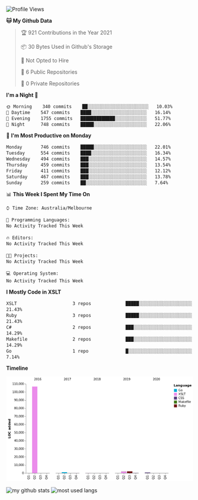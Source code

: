 <!--START_SECTION:waka-->
![Profile Views](http://img.shields.io/badge/Profile%20Views-21-blue)

**🐱 My Github Data** 

> 🏆 921 Contributions in the Year 2021
 > 
> 📦 30 Bytes Used in Github's Storage 
 > 
> 🚫 Not Opted to Hire
 > 
> 📜 6 Public Repositories 
 > 
> 🔑 0 Private Repositories  
 > 
**I'm a Night 🦉** 

```text
🌞 Morning    340 commits    ██░░░░░░░░░░░░░░░░░░░░░░░   10.03% 
🌆 Daytime    547 commits    ████░░░░░░░░░░░░░░░░░░░░░   16.14% 
🌃 Evening    1755 commits   █████████████░░░░░░░░░░░░   51.77% 
🌙 Night      748 commits    █████░░░░░░░░░░░░░░░░░░░░   22.06%

```
📅 **I'm Most Productive on Monday** 

```text
Monday       746 commits    █████░░░░░░░░░░░░░░░░░░░░   22.01% 
Tuesday      554 commits    ████░░░░░░░░░░░░░░░░░░░░░   16.34% 
Wednesday    494 commits    ███░░░░░░░░░░░░░░░░░░░░░░   14.57% 
Thursday     459 commits    ███░░░░░░░░░░░░░░░░░░░░░░   13.54% 
Friday       411 commits    ███░░░░░░░░░░░░░░░░░░░░░░   12.12% 
Saturday     467 commits    ███░░░░░░░░░░░░░░░░░░░░░░   13.78% 
Sunday       259 commits    ██░░░░░░░░░░░░░░░░░░░░░░░   7.64%

```


📊 **This Week I Spent My Time On** 

```text
⌚︎ Time Zone: Australia/Melbourne

💬 Programming Languages: 
No Activity Tracked This Week

🔥 Editors: 
No Activity Tracked This Week

🐱‍💻 Projects: 
No Activity Tracked This Week

💻 Operating System: 
No Activity Tracked This Week

```

**I Mostly Code in XSLT** 

```text
XSLT                     3 repos             █████░░░░░░░░░░░░░░░░░░░░   21.43% 
Ruby                     3 repos             █████░░░░░░░░░░░░░░░░░░░░   21.43% 
C#                       2 repos             ███░░░░░░░░░░░░░░░░░░░░░░   14.29% 
Makefile                 2 repos             ███░░░░░░░░░░░░░░░░░░░░░░   14.29% 
Go                       1 repo              █░░░░░░░░░░░░░░░░░░░░░░░░   7.14%

```


**Timeline**

![Chart not found](https://raw.githubusercontent.com/opoudjis/opoudjis/main/charts/bar_graph.png) 


<!--END_SECTION:waka-->


![my github stats](https://github-readme-stats.vercel.app/api?username=opoudjis&show_icons=true&theme=tokyonight&line_height=27)
![most used langs](https://github-readme-stats.vercel.app/api/top-langs/?username=opoudjis&hide=css,html&theme=tokyonight)

<!--
**opoudjis/opoudjis** is a ✨ _special_ ✨ repository because its `README.md` (this file) appears on your GitHub profile.

Here are some ideas to get you started:

- 🔭 I’m currently working on ...
- 🌱 I’m currently learning ...
- 👯 I’m looking to collaborate on ...
- 🤔 I’m looking for help with ...
- 💬 Ask me about ...
- 📫 How to reach me: ...
- 😄 Pronouns: ...
- ⚡ Fun fact: ...
-->
